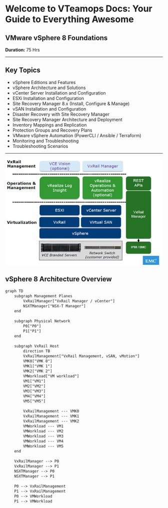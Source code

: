 # Welcome to VTeamops Docs: Your Guide to Everything Awesome

## VMware vSphere 8 Foundations  
**Duration:** 75 Hrs

---

## Key Topics

- vSphere Editions and Features
- vSphere Architecture and Solutions
- vCenter Server Installation and Configuration
- ESXi Installation and Configuration
- Site Recovery Manager 8.x (Install, Configure & Manage)
- vSAN Installation and Configuration
- Disaster Recovery with Site Recovery Manager
- Site Recovery Manager Architecture and Deployment
- Inventory Mappings and Replication
- Protection Groups and Recovery Plans
- VMware vSphere Automation (PowerCLI / Ansible / Terraform)
- Monitoring and Troubleshooting
- Troubleshooting Scenarios

---

![vxRail & vSphere 8 Architecture](images/vxrail_solution1.png)

## vSphere 8 Architecture Overview
```mermaid
graph TD
    subgraph Management Planes
        VxRailManager["VxRail Manager / vCenter"]
        NSXTManager["NSX-T Manager"]
    end

    subgraph Physical Network
        P0["P0"]
        P1["P1"]
    end

    subgraph VxRail Host
        direction TB
        VxRailManagement["VxRail Management, vSAN, vMotion"]
        VMK0["VMK 0"]
        VMK1["VMK 1"]
        VMK2["VMK 2"]
        VMWorkload["VM workload"]
        VM1["VM1"]
        VM2["VM2"]
        VM3["VM3"]
        VM4["VM4"]
        VM5["VM5"]

        VxRailManagement --- VMK0
        VxRailManagement --- VMK1
        VxRailManagement --- VMK2
        VMWorkload --- VM1
        VMWorkload --- VM2
        VMWorkload --- VM3
        VMWorkload --- VM4
        VMWorkload --- VM5
    end

    VxRailManager --> P0
    VxRailManager --> P1
    NSXTManager --> P0
    NSXTManager --> P1

    P0 --> VxRailManagement
    P1 --> VxRailManagement
    P0 --> VMWorkload
    P1 --> VMWorkload
```

